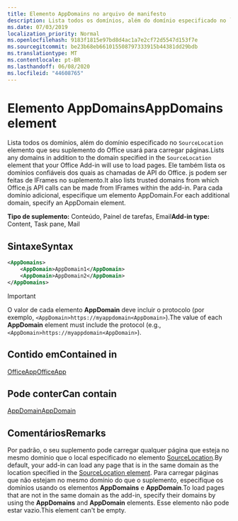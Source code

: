 ```yaml
---
title: Elemento AppDomains no arquivo de manifesto
description: Lista todos os domínios, além do domínio especificado no `SourceLocation` elemento que seu suplemento do Office usará para carregar páginas.
ms.date: 07/03/2019
localization_priority: Normal
ms.openlocfilehash: 9183f1815e97bd8d4ac1a7e2cf72d5547d153f7e
ms.sourcegitcommit: be23b68eb661015508797333915b44381dd29bdb
ms.translationtype: MT
ms.contentlocale: pt-BR
ms.lasthandoff: 06/08/2020
ms.locfileid: "44608765"
---
```

# <a name="appdomains-element"></a><span data-ttu-id="51a3a-103">Elemento AppDomains</span><span class="sxs-lookup"><span data-stu-id="51a3a-103">AppDomains element</span></span>

<span data-ttu-id="51a3a-104">Lista todos os domínios, além do domínio especificado no `SourceLocation` elemento que seu suplemento do Office usará para carregar páginas.</span><span class="sxs-lookup"><span data-stu-id="51a3a-104">Lists any domains in addition to the domain specified in the `SourceLocation` element that your Office Add-in will use to load pages.</span></span> <span data-ttu-id="51a3a-105">Ele também lista os domínios confiáveis dos quais as chamadas de API do Office. js podem ser feitas de IFrames no suplemento.</span><span class="sxs-lookup"><span data-stu-id="51a3a-105">It also lists trusted domains from which Office.js API calls can be made from IFrames within the add-in.</span></span> <span data-ttu-id="51a3a-106">Para cada domínio adicional, especifique um elemento AppDomain.</span><span class="sxs-lookup"><span data-stu-id="51a3a-106">For each additional domain, specify an AppDomain element.</span></span>

 <span data-ttu-id="51a3a-107">**Tipo de suplemento:** Conteúdo, Painel de tarefas, Email</span><span class="sxs-lookup"><span data-stu-id="51a3a-107">**Add-in type:** Content, Task pane, Mail</span></span>

## <a name="syntax"></a><span data-ttu-id="51a3a-108">Sintaxe</span><span class="sxs-lookup"><span data-stu-id="51a3a-108">Syntax</span></span>

```XML
<AppDomains>
    <AppDomain>AppDomain1</AppDomain>
    <AppDomain>AppDomain2</AppDomain>
</AppDomains>
```

> [!IMPORTANT]
> <span data-ttu-id="51a3a-109">O valor de cada elemento **AppDomain** deve incluir o protocolo (por exemplo, `<AppDomain>https://myappdomain<AppDomain>`).</span><span class="sxs-lookup"><span data-stu-id="51a3a-109">The value of each **AppDomain** element must include the protocol (e.g., `<AppDomain>https://myappdomain<AppDomain>`).</span></span>

## <a name="contained-in"></a><span data-ttu-id="51a3a-110">Contido em</span><span class="sxs-lookup"><span data-stu-id="51a3a-110">Contained in</span></span>

[<span data-ttu-id="51a3a-111">OfficeApp</span><span class="sxs-lookup"><span data-stu-id="51a3a-111">OfficeApp</span></span>](officeapp.md)

## <a name="can-contain"></a><span data-ttu-id="51a3a-112">Pode conter</span><span class="sxs-lookup"><span data-stu-id="51a3a-112">Can contain</span></span>

[<span data-ttu-id="51a3a-113">AppDomain</span><span class="sxs-lookup"><span data-stu-id="51a3a-113">AppDomain</span></span>](appdomain.md)

## <a name="remarks"></a><span data-ttu-id="51a3a-114">Comentários</span><span class="sxs-lookup"><span data-stu-id="51a3a-114">Remarks</span></span>

<span data-ttu-id="51a3a-115">Por padrão, o seu suplemento pode carregar qualquer página que esteja no mesmo domínio que o local especificado no elemento [SourceLocation](sourcelocation.md).</span><span class="sxs-lookup"><span data-stu-id="51a3a-115">By default, your add-in can load any page that is in the same domain as the location specified in the [SourceLocation element](sourcelocation.md).</span></span> <span data-ttu-id="51a3a-116">Para carregar páginas que não estejam no mesmo domínio do que o suplemento, especifique os domínios usando os elementos **AppDomains** e **AppDomain**.</span><span class="sxs-lookup"><span data-stu-id="51a3a-116">To load pages that are not in the same domain as the add-in, specify their domains by using the **AppDomains** and **AppDomain** elements.</span></span> <span data-ttu-id="51a3a-117">Esse elemento não pode estar vazio.</span><span class="sxs-lookup"><span data-stu-id="51a3a-117">This element can't be empty.</span></span>
